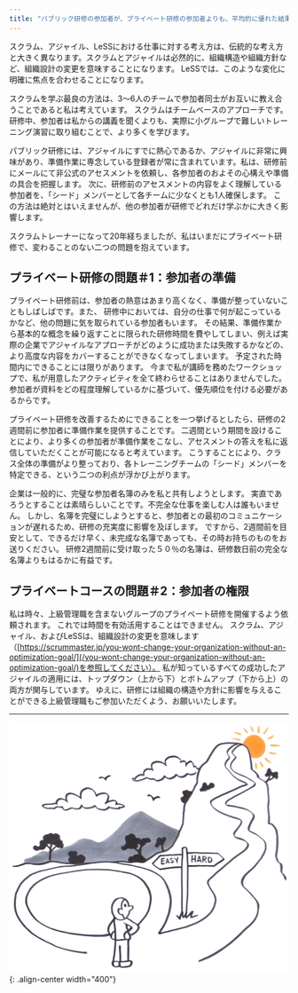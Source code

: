```yaml
---
title: "パブリック研修の参加者が、プライベート研修の参加者よりも、平均的に優れた結果を出す理由"
---
```


スクラム、アジャイル、LeSSにおける仕事に対する考え方は、伝統的な考え方と大きく異なります。スクラムとアジャイルは必然的に、組織構造や組織方針など、組織設計の変更を意味することになります。 LeSSでは、このような変化に明確に焦点を合わせることになります。

スクラムを学ぶ最良の方法は、3〜6人のチームで参加者同士がお互いに教え合うことであると私は考えています。 スクラムはチームベースのアプローチです。 研修中、参加者は私からの講義を聞くよりも、実際に小グループで難しいトレーニング演習に取り組むことで、より多くを学びます。

パブリック研修には、アジャイルにすでに熱心であるか、アジャイルに非常に興味があり、準備作業に専念している登録者が常に含まれています。私は、研修前にメールにて非公式のアセスメントを依頼し、各参加者のおよその心構えや準備の具合を把握します。 次に、研修前のアセスメントの内容をよく理解している参加者を、「シード」メンバーとして各チームに少なくとも1人確保します。 この方法は絶対とはいえませんが、他の参加者が研修でどれだけ学ぶかに大きく影響します。

スクラムトレーナーになって20年経ちましたが、私はいまだにプライベート研修で、変わることのない二つの問題を抱えています。

## プライベート研修の問題＃1：参加者の準備

プライベート研修前は、参加者の熱意はあまり高くなく、準備が整っていないこともしばしばです。また、 研修中においては、自分の仕事で何が起こっているかなど、他の問題に気を取られている参加者もいます。 その結果、準備作業から基本的な概念を繰り返すことに限られた研修時間を費やしてしまい、例えば実際の企業でアジャイルなアプローチがどのように成功または失敗するかなどの、より高度な内容をカバーすることができなくなってしまいます。 予定された時間内にできることには限りがあります。 今まで私が講師を務めたワークショップで、私が用意したアクティビティを全て終わらせることはありませんでした。 参加者が資料をどの程度理解しているかに基づいて、優先順位を付ける必要があるからです。

プライベート研修を改善するためにできることを一つ挙げるとしたら、研修の2週間前に参加者に準備作業を提供することです。 二週間という期間を設けることにより、より多くの参加者が準備作業をこなし、アセスメントの答えを私に返信していただくことが可能になると考えています。 こうすることにより、クラス全体の準備がより整っており、各トレーニングチームの「シード」メンバーを特定できる、という二つの利点が浮かび上がります。

企業は一般的に、完璧な参加者名簿のみを私と共有しようとします。 実直であろうとすることは素晴らしいことです。不完全な仕事を楽しむ人は誰もいません。 しかし、名簿を完璧にしようとすると、参加者との最初のコミュニケーションが遅れるため、研修の充実度に影響を及ぼします。 ですから、2週間前を目安として、できるだけ早く、未完成な名簿であっても、その時お持ちのものをお送りください。 研修2週間前に受け取った５０％の名簿は、研修数日前の完全な名簿よりもはるかに有益です。


## プライベートコースの問題＃2：参加者の権限

私は時々、上級管理職を含まないグループのプライベート研修を開催するよう依頼されます。 これでは時間を有効活用することはできません。 スクラム、アジャイル、およびLeSSは、組織設計の変更を意味します（[https://scrummaster.jp/you-wont-change-your-organization-without-an-optimization-goal/](/you-wont-change-your-organization-without-an-optimization-goal/)を参照してください）。 私が知っているすべての成功したアジャイルの適用には、トップダウン（上から下）とボトムアップ（下から上）の両方が関与しています。 ゆえに、研修には組織の構造や方針に影響を与えることができる上級管理職もご参加いただくよう、お願いいたします。

----

![LeSS is hard](../images/less-is-hard.png){: .align-center width="400"}
